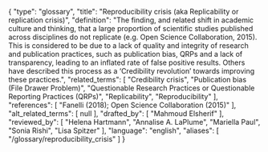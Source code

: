 {
    "type": "glossary",
    "title": "Reproducibility crisis (aka Replicability or replication crisis)",
    "definition": "The finding, and related shift in academic culture and thinking, that a large proportion of scientific studies published across disciplines do not replicate (e.g. Open Science Collaboration, 2015). This is considered to be due to a lack of quality and integrity of research and publication practices, such as publication bias, QRPs and a lack of transparency, leading to an inflated rate of false positive results. Others have described this process as a ‘Credibility revolution’ towards improving these practices.",
    "related_terms": [
        "Credibility crisis",
        "Publication bias (File Drawer Problem)",
        "Questionable Research Practices or Questionable Reporting Practices (QRPs)",
        "Replicability",
        "Reproducibility"
    ],
    "references": [
        "Fanelli (2018); Open Science Collaboration (2015)"
    ],
    "alt_related_terms": [
        null
    ],
    "drafted_by": [
        "Mahmoud Elsherif"
    ],
    "reviewed_by": [
        "Helena Hartmann",
        "Annalise A. LaPlume",
        "Mariella Paul",
        "Sonia Rishi",
        "Lisa Spitzer"
    ],
    "language": "english",
    "aliases": [
        "/glossary/reproducibility_crisis"
    ]
}